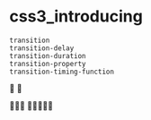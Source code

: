 # css3_introducing



    transition
    transition-delay
    transition-duration
    transition-property
    transition-timing-function

:bouquet:
:sheep:


:hibiscus::hibiscus::hibiscus:
:hibiscus::dolphin::dolphin::dolphin::hibiscus:





